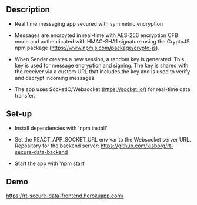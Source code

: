 ## Description

- Real time messaging app secured with symmetric encryption

- Messages are encrpyted in real-time with AES-256 encryption CFB mode and authenticated with HMAC-SHA1 signature using the CryptoJS npm package (https://www.npmjs.com/package/crypto-js).

- When Sender creates a new session, a random key is generated. This key is used for message encryption and signing.
  The key is shared with the receiver via a custom URL that includes the key and is used to verify and decrypt incoming messages.

- The app uses SocketIO/Websocket (https://socket.io/) for real-time data transfer.

## Set-up

- Install dependencies with 'npm install'

- Set the REACT_APP_SOCKET_URL env var to the Websocket server URL. 
  Repository for the backend server: https://github.com/kisborg/rt-secure-data-backend

- Start the app with 'npm start'

## Demo

https://rt-secure-data-frontend.herokuapp.com/
